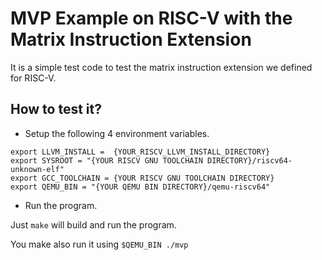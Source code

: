# MVP Example on RISC-V with the Matrix Instruction Extension

It is a simple test code to test the matrix instruction extension we defined for RISC-V. 

## How to test it? 

* Setup the following 4 environment variables.
```
export LLVM_INSTALL =  {YOUR_RISCV_LLVM_INSTALL_DIRECTORY}
export SYSROOT = "{YOUR RISCV GNU TOOLCHAIN DIRECTORY}/riscv64-unknown-elf"
export GCC_TOOLCHAIN = {YOUR RISCV GNU TOOLCHAIN DIRECTORY}
export QEMU_BIN = "{YOUR QEMU BIN DIRECTORY}/qemu-riscv64"
```

* Run the program.
  
Just `make` will build and run the program.

You make also run it using `$QEMU_BIN ./mvp`
